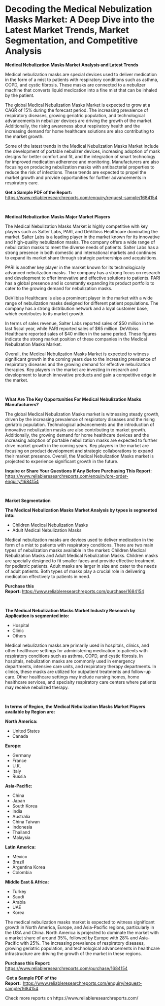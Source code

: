 <p><h1>Decoding the Medical Nebulization Masks Market: A Deep Dive into the Latest Market Trends, Market Segmentation, and Competitive Analysis</h1></p><p><strong>Medical Nebulization Masks Market Analysis and Latest Trends</strong></p>
<p><p>Medical nebulization masks are special devices used to deliver medication in the form of a mist to patients with respiratory conditions such as asthma, COPD, and cystic fibrosis. These masks are connected to a nebulizer machine that converts liquid medication into a fine mist that can be inhaled by the patient.</p><p>The global Medical Nebulization Masks Market is expected to grow at a CAGR of 15% during the forecast period. The increasing prevalence of respiratory diseases, growing geriatric population, and technological advancements in nebulizer devices are driving the growth of the market. Additionally, the rising awareness about respiratory health and the increasing demand for home healthcare solutions are also contributing to the market growth.</p><p>Some of the latest trends in the Medical Nebulization Masks Market include the development of portable nebulizer devices, increasing adoption of mask designs for better comfort and fit, and the integration of smart technology for improved medication adherence and monitoring. Manufacturers are also focusing on producing nebulization masks with antibacterial properties to reduce the risk of infections. These trends are expected to propel the market growth and provide opportunities for further advancements in respiratory care.</p></p>
<p><strong>Get a Sample PDF of the Report:&nbsp;</strong> <a href="https://www.reliableresearchreports.com/enquiry/request-sample/1684154">https://www.reliableresearchreports.com/enquiry/request-sample/1684154</a></p>
<p>&nbsp;</p>
<p><strong>Medical Nebulization Masks Major Market Players</strong></p>
<p><p>The Medical Nebulization Masks Market is highly competitive with key players such as Salter Labs, PARI, and DeVilbiss Healthcare dominating the market. Salter Labs is a leading player in the market known for its innovative and high-quality nebulization masks. The company offers a wide range of nebulization masks to meet the diverse needs of patients. Salter Labs has a strong presence in both domestic and international markets and continues to expand its market share through strategic partnerships and acquisitions.</p><p>PARI is another key player in the market known for its technologically advanced nebulization masks. The company has a strong focus on research and development to offer innovative and effective solutions to patients. PARI has a global presence and is constantly expanding its product portfolio to cater to the growing demand for nebulization masks.</p><p>DeVilbiss Healthcare is also a prominent player in the market with a wide range of nebulization masks designed for different patient populations. The company has a strong distribution network and a loyal customer base, which contributes to its market growth.</p><p>In terms of sales revenue, Salter Labs reported sales of $50 million in the last fiscal year, while PARI reported sales of $65 million. DeVilbiss Healthcare reported sales of $40 million in the same period. These figures indicate the strong market position of these companies in the Medical Nebulization Masks Market.</p><p>Overall, the Medical Nebulization Masks Market is expected to witness significant growth in the coming years due to the increasing prevalence of respiratory diseases and the growing demand for effective nebulization therapies. Key players in the market are investing in research and development to launch innovative products and gain a competitive edge in the market.</p></p>
<p>&nbsp;</p>
<p><strong>What Are The Key Opportunities For Medical Nebulization Masks Manufacturers?</strong></p>
<p><p>The global Medical Nebulization Masks market is witnessing steady growth, driven by the increasing prevalence of respiratory diseases and the rising geriatric population. Technological advancements and the introduction of innovative nebulization masks are also contributing to market growth. Additionally, the growing demand for home healthcare devices and the increasing adoption of portable nebulization masks are expected to further drive market growth in the coming years. Key players in the market are focusing on product development and strategic collaborations to expand their market presence. Overall, the Medical Nebulization Masks market is projected to experience significant growth in the future.</p></p>
<p><strong>Inquire or Share Your Questions If Any Before Purchasing This Report:</strong> <a href="https://www.reliableresearchreports.com/enquiry/pre-order-enquiry/1684154">https://www.reliableresearchreports.com/enquiry/pre-order-enquiry/1684154</a></p>
<p>&nbsp;</p>
<p><strong>Market Segmentation</strong></p>
<p><strong>The Medical Nebulization Masks Market Analysis by types is segmented into:</strong></p>
<p><ul><li>Children Medical Nebulization Masks</li><li>Adult Medical Nebulization Masks</li></ul></p>
<p><p>Medical nebulization masks are devices used to deliver medication in the form of a mist to patients with respiratory conditions. There are two main types of nebulization masks available in the market: Children Medical Nebulization Masks and Adult Medical Nebulization Masks. Children masks are specially designed to fit smaller faces and provide effective treatment for pediatric patients. Adult masks are larger in size and cater to the needs of adult patients. Both types of masks play a crucial role in delivering medication effectively to patients in need.</p></p>
<p><strong>Purchase this Report:&nbsp;</strong><a href="https://www.reliableresearchreports.com/purchase/1684154">https://www.reliableresearchreports.com/purchase/1684154</a></p>
<p>&nbsp;</p>
<p><strong>The Medical Nebulization Masks Market Industry Research by Application is segmented into:</strong></p>
<p><ul><li>Hospital</li><li>Clinic</li><li>Others</li></ul></p>
<p><p>Medical nebulization masks are primarily used in hospitals, clinics, and other healthcare settings for administering medication to patients with respiratory conditions such as asthma, COPD, and cystic fibrosis. In hospitals, nebulization masks are commonly used in emergency departments, intensive care units, and respiratory therapy departments. In clinics, these masks are utilized for outpatient treatments and follow-up care. Other healthcare settings may include nursing homes, home healthcare services, and specialty respiratory care centers where patients may receive nebulized therapy.</p></p>
<p>&nbsp;</p>
<p><strong>In terms of Region, the Medical Nebulization Masks Market Players available by Region are:</strong></p>
<p>
    <p> <strong> North America: </strong>
        <ul>
            <li>United States</li>
            <li>Canada</li>
        </ul>
        </p> 
    <p> <strong> Europe: </strong>
        <ul>
            <li>Germany</li>
            <li>France</li>
            <li>U.K.</li>
            <li>Italy</li>
            <li>Russia</li>
        </ul>
        </p> 
    <p> <strong> Asia-Pacific: </strong>
        <ul>
            <li>China</li>
            <li>Japan</li>
            <li>South Korea</li>
            <li>India</li>
            <li>Australia</li>
            <li>China Taiwan</li>
            <li>Indonesia</li>
            <li>Thailand</li>
            <li>Malaysia</li>
        </ul>
        </p> 
    <p> <strong> Latin America: </strong>
        <ul>
            <li>Mexico</li>
            <li>Brazil</li>
            <li>Argentina Korea</li>
            <li>Colombia</li>
        </ul>
        </p> 
    <p> <strong> Middle East & Africa: </strong>
        <ul>
            <li>Turkey</li>
            <li>Saudi</li>
            <li>Arabia</li>
            <li>UAE</li>
            <li>Korea</li>
        </ul>
    </p>
    </p>
<p><p>The medical nebulization masks market is expected to witness significant growth in North America, Europe, and Asia-Pacific regions, particularly in the USA and China. North America is projected to dominate the market with a market share of around 35%, followed by Europe with 28% and Asia-Pacific with 25%. The increasing prevalence of respiratory diseases, growing geriatric population, and technological advancements in healthcare infrastructure are driving the growth of the market in these regions.</p></p>
<p><strong>Purchase this Report: </strong><a href="https://www.reliableresearchreports.com/purchase/1684154">https://www.reliableresearchreports.com/purchase/1684154</a></p>
<p>&nbsp;<strong>Get a Sample PDF of the Report:&nbsp;&nbsp;</strong><a href="https://www.reliableresearchreports.com/enquiry/request-sample/1684154">https://www.reliableresearchreports.com/enquiry/request-sample/1684154</a></p>
<p><strong></strong></p>
<p>Check more reports on https://www.reliableresearchreports.com/</p>